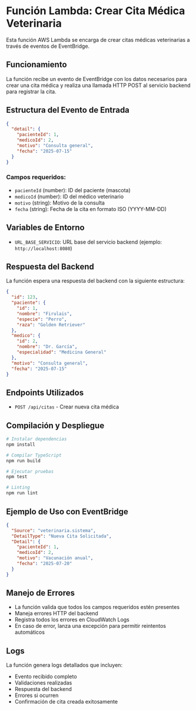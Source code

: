 # Función Lambda: Crear Cita Médica Veterinaria

Esta función AWS Lambda se encarga de crear citas médicas veterinarias a través de eventos de EventBridge.

## Funcionamiento

La función recibe un evento de EventBridge con los datos necesarios para crear una cita médica y realiza una llamada HTTP POST al servicio backend para registrar la cita.

## Estructura del Evento de Entrada

```json
{
  "detail": {
    "pacienteId": 1,
    "medicoId": 2,
    "motivo": "Consulta general",
    "fecha": "2025-07-15"
  }
}
```

### Campos requeridos:
- `pacienteId` (number): ID del paciente (mascota)
- `medicoId` (number): ID del médico veterinario
- `motivo` (string): Motivo de la consulta
- `fecha` (string): Fecha de la cita en formato ISO (YYYY-MM-DD)

## Variables de Entorno

- `URL_BASE_SERVICIO`: URL base del servicio backend (ejemplo: `http://localhost:8080`)

## Respuesta del Backend

La función espera una respuesta del backend con la siguiente estructura:

```json
{
  "id": 123,
  "paciente": {
    "id": 1,
    "nombre": "Firulais",
    "especie": "Perro",
    "raza": "Golden Retriever"
  },
  "medico": {
    "id": 2,
    "nombre": "Dr. García",
    "especialidad": "Medicina General"
  },
  "motivo": "Consulta general",
  "fecha": "2025-07-15"
}
```

## Endpoints Utilizados

- `POST /api/citas` - Crear nueva cita médica

## Compilación y Despliegue

```bash
# Instalar dependencias
npm install

# Compilar TypeScript
npm run build

# Ejecutar pruebas
npm test

# Linting
npm run lint
```

## Ejemplo de Uso con EventBridge

```json
{
  "Source": "veterinaria.sistema",
  "DetailType": "Nueva Cita Solicitada",
  "Detail": {
    "pacienteId": 1,
    "medicoId": 2,
    "motivo": "Vacunación anual",
    "fecha": "2025-07-20"
  }
}
```

## Manejo de Errores

- La función valida que todos los campos requeridos estén presentes
- Maneja errores HTTP del backend
- Registra todos los errores en CloudWatch Logs
- En caso de error, lanza una excepción para permitir reintentos automáticos

## Logs

La función genera logs detallados que incluyen:
- Evento recibido completo
- Validaciones realizadas
- Respuesta del backend
- Errores si ocurren
- Confirmación de cita creada exitosamente
